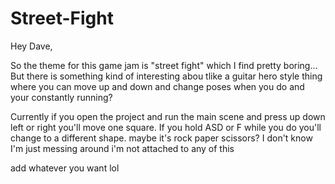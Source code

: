 # Street-Fight
 
Hey Dave,

So the theme for this game jam is "street fight" which I find pretty boring... But there is something kind of interesting abou tlike a guitar hero style thing where you can move up and down and change poses when you do and your constantly running?

Currently if you open the project and run the main scene and press up down left or right you'll move one square. If you hold ASD or F while you do you'll change to a different shape. maybe it's rock paper scissors? I don't know I'm just  messing around
i'm not attached to any of this

add whatever you want lol

